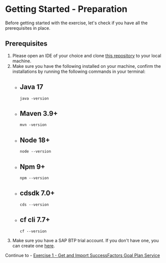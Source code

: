 # Getting Started - Preparation

Before getting started with the exercise, let's check if you have all the prerequisites in place.

## Prerequisites

1. Please open an IDE of your choice and clone [this repository](https://github.com/SAP-samples/teched2023-AD266) to your local machine.
2. Make sure you have the following installed on your machine, confirm the installations by running the following commands in your terminal:
    - Java 17
      - 
      ```shell
      java -version
      ```
    - Maven 3.9+ 
      - 
      ```shell 
      mvn -version
      ```
    - Node 18+
      - 
      ```shell
      node --version
      ```
    - Npm 9+
      - 
      ```shell
      npm --version
      ```
    - cdsdk 7.0+
      - 
      ```shell
      cds --version
      ```
    - cf cli 7.7+
      - 
      ```shell
      cf --version
      ``` 
3. Make sure you have a SAP BTP trial account. If you don't have one, you can create one [here](https://developers.sap.com/tutorials/hcp-create-trial-account.html).

Continue to - [Exercise 1 - Get and Import SuccessFactors Goal Plan Service ](../ex1/README.md)
